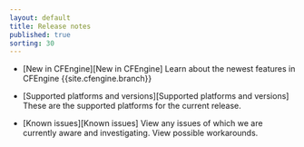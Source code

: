 ```yaml
---
layout: default
title: Release notes
published: true
sorting: 30
---
```


* [New in CFEngine][New in CFEngine]
  Learn about the newest features in CFEngine {{site.cfengine.branch}}

* [Supported platforms and versions][Supported platforms and versions]
  These are the supported platforms for the current release.

* [Known issues][Known issues]
  View any issues of which we are currently aware and investigating. View possible workarounds.
